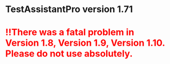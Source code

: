 # TestAssistantPro version 1.71

# <span style="color:red">!!There was a fatal problem in Version 1.8, Version 1.9, Version 1.10. Please do not use absolutely.</span>
